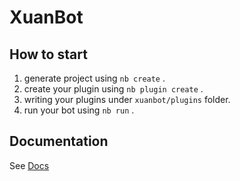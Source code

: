 # XuanBot

## How to start

1. generate project using `nb create` .
2. create your plugin using `nb plugin create` .
3. writing your plugins under `xuanbot/plugins` folder.
4. run your bot using `nb run` .

## Documentation

See [Docs](https://v2.nonebot.dev/)
